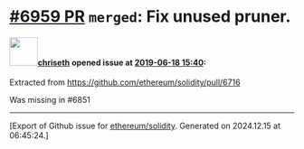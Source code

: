 # [\#6959 PR](https://github.com/ethereum/solidity/pull/6959) `merged`: Fix unused pruner.

#### <img src="https://avatars.githubusercontent.com/u/9073706?v=4" width="50">[chriseth](https://github.com/chriseth) opened issue at [2019-06-18 15:40](https://github.com/ethereum/solidity/pull/6959):

Extracted from https://github.com/ethereum/solidity/pull/6716

Was missing in #6851 




-------------------------------------------------------------------------------



[Export of Github issue for [ethereum/solidity](https://github.com/ethereum/solidity). Generated on 2024.12.15 at 06:45:24.]
